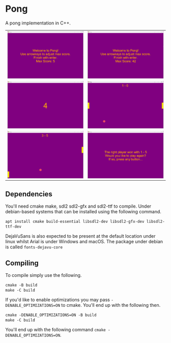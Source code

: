 # Pong

A pong implementation in C++.

|                                       |                                                        |
|:-------------------------------------:|:------------------------------------------------------:|
| ![Welcome](images/welcome-screen.png) | ![different-max-score](images/different-max-score.png) 
| ![count-down](images/count-down.png)  |               ![play1](images/play.png)                |
|      ![play2](images/play2.png)       |              ![finish](images/finish.png)              |

## Dependencies

You'll need cmake make, sdl2 sdl2-gfx and sdl2-ttf to compile. Under debian-based systems that can be installed using
the following command.

```
apt install cmake build-essential libsdl2-dev libsdl2-gfx-dev libsdl2-ttf-dev
```

DejaVuSans is also expected to be present at the default location under linux whilst Arial is under Windows and macOS.
The package under debian is called  `fonts-dejavu-core`

## Compiling

To compile simply use the following.

```
cmake -B build
make -C build
```

If you'd like to enable optimizations you may pass `-DENABLE_OPTIMIZATIONS=ON` to cmake. You'll end up with the
following then.

```
cmake -DENABLE_OPTIMIZATIONS=ON -B build 
make -C build
```

You'll end up with the following command `cmake -DENABLE_OPTIMIZATIONS=ON`.




